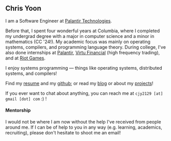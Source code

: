 ## Chris Yoon

I am a Software Engineer at [Palantir Technologies](https://www.palantir.com/impact/).

Before that, I spent four wonderful years at Columbia, where I completed my undergrad degree with a major
in computer science and a minor in mathematics (CC '24!). My academic focus was mainly on operating systems, compilers, and programming language theory.
During college, I've also done internships at [Palantir](https://www.palantir.com/platforms/gotham/),
[Virtu Financial](https://www.virtu.com/market-making/) (high frequency trading), and at [Riot Games](https://www.riotgames.com/en).

I enjoy systems programming — things like operating systems, distributed systems, and compilers!

Find my [resume](resume) and my [github](https://github.com/cyoon1729); or read my [blog](blog) or
about my [projects](projects)!

If you ever want to chat about anything, you can reach me at `cjy2129 [at] gmail [dot] com` :) !

#### Mentorship
I would not be where I am now without the help I've received from people around me. If I can be
of help to you in any way (e.g. learning, academics, recruiting), please
don't hesitate to shoot me an email!
